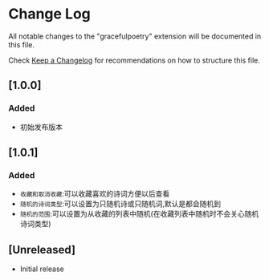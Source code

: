 # Change Log

All notable changes to the "gracefulpoetry" extension will be documented in this file.

Check [Keep a Changelog](http://keepachangelog.com/) for recommendations on how to structure this file.

## [1.0.0]
### Added
- 初始发布版本

## [1.0.1]
### Added
- `收藏和取消收藏`:可以收藏喜欢的诗词方便以后查看
- `随机的诗词类型`:可以设置为只随机诗或只随机词,默认是都会随机到
- `随机的范围`:可以设置为从收藏的列表中随机(在收藏列表中随机时不会关心随机诗词类型)
## [Unreleased]

- Initial release